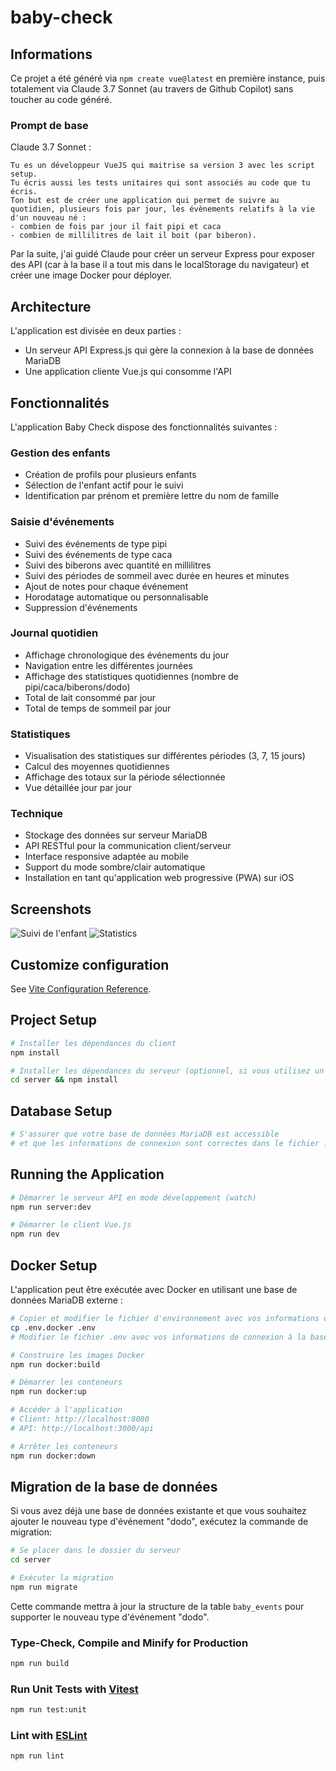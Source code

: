 # baby-check

## Informations

Ce projet a été généré via `npm create vue@latest` en première instance, puis totalement via Claude 3.7 Sonnet (au travers de Github Copilot) sans toucher au code généré.

### Prompt de base

Claude 3.7 Sonnet :

```
Tu es un développeur VueJS qui maitrise sa version 3 avec les script setup.
Tu écris aussi les tests unitaires qui sont associés au code que tu écris.
Ton but est de créer une application qui permet de suivre au quotidien, plusieurs fois par jour, les évènements relatifs à la vie d'un nouveau né :
- combien de fois par jour il fait pipi et caca
- combien de millilitres de lait il boit (par biberon).
```

Par la suite, j'ai guidé Claude pour créer un serveur Express pour exposer des API (car à la base il a tout mis dans le localStorage du navigateur) et créer une image Docker pour déployer.

## Architecture

L'application est divisée en deux parties :

- Un serveur API Express.js qui gère la connexion à la base de données MariaDB
- Une application cliente Vue.js qui consomme l'API

## Fonctionnalités

L'application Baby Check dispose des fonctionnalités suivantes :

### Gestion des enfants

- Création de profils pour plusieurs enfants
- Sélection de l'enfant actif pour le suivi
- Identification par prénom et première lettre du nom de famille

### Saisie d'événements

- Suivi des événements de type pipi
- Suivi des événements de type caca
- Suivi des biberons avec quantité en millilitres
- Suivi des périodes de sommeil avec durée en heures et minutes
- Ajout de notes pour chaque événement
- Horodatage automatique ou personnalisable
- Suppression d'événements

### Journal quotidien

- Affichage chronologique des événements du jour
- Navigation entre les différentes journées
- Affichage des statistiques quotidiennes (nombre de pipi/caca/biberons/dodo)
- Total de lait consommé par jour
- Total de temps de sommeil par jour

### Statistiques

- Visualisation des statistiques sur différentes périodes (3, 7, 15 jours)
- Calcul des moyennes quotidiennes
- Affichage des totaux sur la période sélectionnée
- Vue détaillée jour par jour

### Technique

- Stockage des données sur serveur MariaDB
- API RESTful pour la communication client/serveur
- Interface responsive adaptée au mobile
- Support du mode sombre/clair automatique
- Installation en tant qu'application web progressive (PWA) sur iOS

## Screenshots

![Suivi de l'enfant](doc/Screenshot.png)
![Statistics](doc/Stats.png)

## Customize configuration

See [Vite Configuration Reference](https://vite.dev/config/).

## Project Setup

```sh
# Installer les dépendances du client
npm install

# Installer les dépendances du serveur (optionnel, si vous utilisez un package.json séparé pour le serveur)
cd server && npm install
```

## Database Setup

```sh
# S'assurer que votre base de données MariaDB est accessible
# et que les informations de connexion sont correctes dans le fichier .env
```

## Running the Application

```sh
# Démarrer le serveur API en mode développement (watch)
npm run server:dev

# Démarrer le client Vue.js
npm run dev
```

## Docker Setup

L'application peut être exécutée avec Docker en utilisant une base de données MariaDB externe :

```sh
# Copier et modifier le fichier d'environnement avec vos informations de connexion
cp .env.docker .env
# Modifier le fichier .env avec vos informations de connexion à la base de données

# Construire les images Docker
npm run docker:build

# Démarrer les conteneurs
npm run docker:up

# Accéder à l'application
# Client: http://localhost:8080
# API: http://localhost:3000/api

# Arrêter les conteneurs
npm run docker:down
```

## Migration de la base de données

Si vous avez déjà une base de données existante et que vous souhaitez ajouter le nouveau type d'événement "dodo", exécutez la commande de migration:

```sh
# Se placer dans le dossier du serveur
cd server

# Exécuter la migration
npm run migrate
```

Cette commande mettra à jour la structure de la table `baby_events` pour supporter le nouveau type d'événement "dodo".

### Type-Check, Compile and Minify for Production

```sh
npm run build
```

### Run Unit Tests with [Vitest](https://vitest.dev/)

```sh
npm run test:unit
```

### Lint with [ESLint](https://eslint.org/)

```sh
npm run lint
```

```

```
